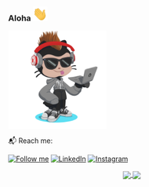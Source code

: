 ### Aloha <img src="https://raw.githubusercontent.com/ABSphreak/ABSphreak/master/gifs/Hi.gif" width="30">  

<img align="center" heigth="250" width="200" src="https://github.com/TharindaDilshan/TharindaDilshan/blob/main/octocat.png"/>

<!--
<img title="Tharinda's GitHub Stats" align="right" heigth="300" width="400" src="https://github.com/TharindaDilshan/TharindaDilshan/blob/main/octocat.png"/>
-->

📬 Reach me:

[<img src="https://img.shields.io/github/followers/TharindaDilshan?label=follow&style=social" height="22" title="Follow me" />](https://github.com/TharindaDilshan) 
[<img src="https://img.shields.io/badge/-LinkedIn-blue?style=flat-square&logo=Linkedin&logoColor=white&link=https://www.linkedin.com/in/tharinda-dilshan-piyadasa" height="22" title="LinkedIn" />](https://www.linkedin.com/in/tharinda-dilshan-piyadasa) 
[<img src="https://img.shields.io/badge/-Instagram-purple?style=flat-square&logo=Instagram&logoColor=white&link=https://www.instagram.com/tharinda_dilshan97" height="22" title="Instagram" />](https://www.instagram.com/tharinda_dilshan97)

<p align="center">
  <a href="https://github.com/TharindaDilshan/github-readme-stats">
    <img
      align="center"
      src="https://github-readme-stats.vercel.app/api/top-langs/?username=TharindaDilshan&exclude_repo=cravingslk-cms-joomla&layout=compact&theme=tokyonight"
    />
  </a>
  <a href="https://github.com/TharindaDilshan/github-readme-stats">
    <img
      align="center"
      height="165"
      src="https://github-readme-stats.vercel.app/api?username=TharindaDilshan&count_private=true&show_icons=true&custom_title=Github%20Stats&theme=tokyonight"
    />
  </a>
</p>

<!--
**TharindaDilshan/TharindaDilshan** is a ✨ _special_ ✨ repository because its `README.md` (this file) appears on your GitHub profile.

Here are some ideas to get you started:

- 🔭 I’m currently working on ...
- 🌱 I’m currently learning ...
- 👯 I’m looking to collaborate on ...
- 🤔 I’m looking for help with ...
- 💬 Ask me about ...
- 📫 How to reach me: ...
- 😄 Pronouns: ...
- ⚡ Fun fact: ...
-->
